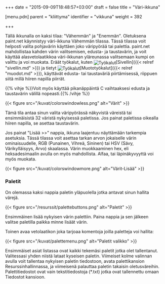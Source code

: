 +++
date = "2015-09-09T18:48:57+03:00"
draft = false
title = "Väri-ikkuna"

[menu.pdn]
    parent = "kliittyma"
    identifier = "vikkuna"
    weight = 392

+++

Tällä ikkunalla on kaksi tilaa: "Vähemmän" ja "Enemmän". Oletuksena paint.net käynnistyy väri-ikkuna Vähemmän tilassa. Tässä tilassa voit helposti
valita pohjavärin käyttäen joko väripyörää tai palettia. paint.net mahdollistaa kahden värin valitsemisen, edusta- ja taustavärin, ja voit käyttää
alasvetolaatikkoa väri-ikkunan yläreunassa valitsemaan kumpi on valittu ja voi muokata. Eräät työkalut, kuten
<img style="vertical-align: middle;" src="/resurssit/tyokalut/paintbrush.png" alt="Työkalut" />[Sivellin]({{< relref "sivellin.md" >}})
ja tietyt <img style="vertical-align: middle;" src="/resurssit/tyokalut/shapes.png" alt="Työkalut" />[Muototyökalut]({{< relref "muodot.md" >}}),
käyttävät edusta- tai taustaväriä piirtämisessä, riippuen siitä millä hiiren napilla piirrät.

{{% vihje %}}Voit myös käyttää pikanäppäintä C vaihtaaksesi edusta ja taustavärin välillä nopeasti.{{% /vihje %}}

{{< figure src="/kuvat/colorswindowless.png" alt="Värit" >}}

Tämä tila antaa sinun valita väripyörässä näkyvistä väreistä tai ensimmäisistä 32 väristä nykyisessä paletissa. Jos painat paletissa oikealla
hiiren napilla, se asettaa taustavärin.

Jos painat "Lisää &gt;&gt;" nappia, ikkuna laajentuu näyttämään tarkempia asetuksia. Tässä tilassa voit asettaa tarkan arvon jokaiselle värin
ominaisuudelle, RGB (Punainen, Vihreä, Sininen) tai HSV (Sävy, Värikylläisyys, Arvo) skaalassa. Värin muokkaaminen hex, eli heksadesimaalin
avulla on myös mahdollista. Alfaa, tai läpinäkyvyyttä voi myös muokata.

{{< figure src="/kuvat/colorswindowmore.png" alt="Värit-Lisää" >}}

### Paletit

On olemassa kaksi nappia paletin yläpuolella jotka antavat sinun hallita värejä.

{{< figure src="/resurssit/palettebuttons.png" alt="Paletit" >}}

Ensimmäinen lisää nykyisen värin palettiin. Paina nappia ja sen jälkeen valitse paletilla paikka minne lisäät värin.

Toinen avaa vetolaatikon joka tarjoaa komentoja joilla paletteja voi hallita:

{{< figure src="/kuvat/palettemenu.png" alt="Paletit valikko" >}}

Ensimmäiset asiat listassa ovat kaikki tekemäsi paletit jotka olet tallentanut. Valitessasi yhden niistä lataat kyseisen paletin. Viimeiset
kolme valinnan avulla voit tallentaa nykyisen paletin tiedostoon, avata palettikansion Resurssinhallinnassa, ja viimeisenä palauttaa paletin
takaisin oletusväreihin. Palettitiedostot ovat vain tekstitiedostoja (*.txt) jotka ovat tallennettu omaan Tiedostot kansioon.
